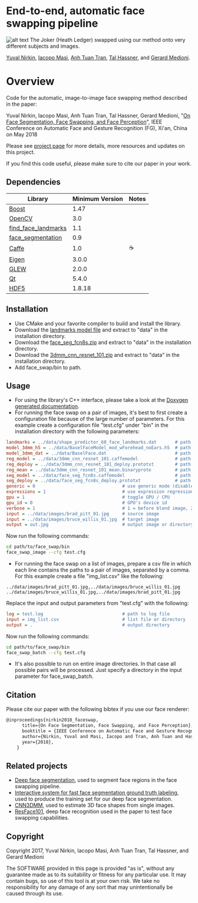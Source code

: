 # End-to-end, automatic face swapping pipeline
![alt text](https://yuvalnirkin.github.io/assets/img/projects/face_swap/joker_teaser.jpg "Samples")
The Joker (Heath Ledger) swapped using our method onto very different subjects and images.

[Yuval Nirkin](http://www.nirkin.com/), [Iacopo Masi](http://www-bcf.usc.edu/~iacopoma/), [Anh Tuan Tran](https://sites.google.com/site/anhttranusc/), [Tal Hassner](http://www.openu.ac.il/home/hassner/), and [Gerard Medioni](http://iris.usc.edu/people/medioni/index.html).

# Overview
Code for the automatic, image-to-image face swapping method described in the paper:

Yuval Nirkin, Iacopo Masi, Anh Tuan Tran, Tal Hassner, Gerard Medioni, "[On Face Segmentation, Face Swapping, and Face Perception](https://arxiv.org/abs/1704.06729)", IEEE Conference on Automatic Face and Gesture Recognition (FG), Xi'an, China on May 2018

Please see [project page](http://www.openu.ac.il/home/hassner/projects/faceswap/) for more details, more resources and updates on this project.

If you find this code useful, please make sure to cite our paper in your work.

## Dependencies
| Library                                                            | Minimum Version | Notes                                    |
|--------------------------------------------------------------------|-----------------|------------------------------------------|
| [Boost](http://www.boost.org/)                                     | 1.47            |                                          |
| [OpenCV](http://opencv.org/)                                       | 3.0             |                                          |
| [find_face_landmarks](https://github.com/YuvalNirkin/find_face_landmarks) | 1.1      |                                          |
| [face_segmentation](https://github.com/YuvalNirkin/face_segmentation) | 0.9          |                                          |
| [Caffe](https://github.com/BVLC/caffe)                             | 1.0             |☕️                                        |
| [Eigen](http://eigen.tuxfamily.org)                                | 3.0.0           |                                          |
| [GLEW](http://glew.sourceforge.net/)                               | 2.0.0           |                                          |
| [Qt](https://www.qt.io/)                                           | 5.4.0           |                                          |
| [HDF5](https://support.hdfgroup.org/HDF5/)                         | 1.8.18          |                                          |

## Installation
- Use CMake and your favorite compiler to build and install the library.
- Download the [landmarks model file](http://dlib.net/files/shape_predictor_68_face_landmarks.dat.bz2) and extract to "data" in the installation directory.
- Download the [face_seg_fcn8s.zip](https://github.com/YuvalNirkin/face_segmentation/releases/download/1.0/face_seg_fcn8s.zip) and extract to "data" in the installation directory.
- Download the [3dmm_cnn_resnet_101.zip](https://github.com/YuvalNirkin/face_swap/releases/download/0.9/3dmm_cnn_resnet_101.zip) and extract to "data" in the installation directory.
- Add face_swap/bin to path.

## Usage
- For using the library's C++ interface, please take a look at the [Doxygen generated documentation](https://yuvalnirkin.github.io/docs/face_swap/).
- For running the face swap on a pair of images, it's best to first create a configuration file because of the large number of parameters. For this example create a configuration file "test.cfg" under "bin" in the installation directory with the following parameters:
```Ini
landmarks = ../data/shape_predictor_68_face_landmarks.dat       # path to landmarks model file
model_3dmm_h5 = ../data/BaselFaceModel_mod_wForehead_noEars.h5  # path to 3DMM file (.h5)
model_3dmm_dat = ../data/BaselFace.dat                          # path to 3DMM file (.dat)
reg_model = ../data/3dmm_cnn_resnet_101.caffemodel              # path to 3DMM regression CNN model file (.caffemodel)
reg_deploy = ../data/3dmm_cnn_resnet_101_deploy.prototxt        # path to 3DMM regression CNN deploy file (.prototxt)
reg_mean = ../data/3dmm_cnn_resnet_101_mean.binaryproto         # path to 3DMM regression CNN mean file (.binaryproto)
seg_model = ../data/face_seg_fcn8s.caffemodel                   # path to face segmentation CNN model file (.caffemodel)
seg_deploy = ../data/face_seg_fcn8s_deploy.prototxt             # path to face segmentation CNN deploy file (.prototxt)
generic = 0                                 # use generic mode (disable shape regression)
expressions = 1                             # use expression regression
gpu = 1                                     # toggle GPU / CPU
gpu_id = 0                                  # GPU's device id
verbose = 1                                 # 1 = before blend image, 2 += projected meshes, 3 += landmarks, 4 += meshes ply
input = ../data/images/brad_pitt_01.jpg     # source image
input = ../data/images/bruce_willis_01.jpg  # target image
output = out.jpg                            # output image or directory
```
Now run the following commands:
```Bash
cd path/to/face_swap/bin
face_swap_image --cfg test.cfg
```
- For running the face swap on a list of images, prepare a csv file in which each line contains the paths to a pair of images, separated by a comma. For this example create a file "img_list.csv" like the following:
```
../data/images/brad_pitt_01.jpg,../data/images/bruce_willis_01.jpg
../data/images/bruce_willis_01.jpg,../data/images/brad_pitt_01.jpg
```
Replace the input and output parameters from "test.cfg" with the following:
```Ini
log = test.log                              # path to log file
input = img_list.csv                        # list file or directory
output = .                                  # output directory
```
Now run the following commands:
```Bash
cd path/to/face_swap/bin
face_swap_batch --cfg test.cfg
```
- It's also possible to run on entire image directories. In that case all possible pairs will be processed. Just specify a directory in the input parameter for face_swap_batch.

## Citation

Please cite our paper with the following bibtex if you use our face renderer:

``` latex
@inproceedings{nirkin2018_faceswap,
      title={On Face Segmentation, Face Swapping, and Face Perception},
      booktitle = {IEEE Conference on Automatic Face and Gesture Recognition},
      author={Nirkin, Yuval and Masi, Iacopo and Tran, Anh Tuan and Hassner, Tal and Medioni, G\'{e}rard},
      year={2018},
    }
```

## Related projects
- [Deep face segmentation](https://github.com/YuvalNirkin/face_segmentation), used to segment face regions in the face swapping pipeline.
- [Interactive system for fast face segmentation ground truth labeling](https://github.com/YuvalNirkin/face_video_segment), used to produce the training set for our deep face segmentation.
- [CNN3DMM](http://www.openu.ac.il/home/hassner/projects/CNN3DMM/), used to estimate 3D face shapes from single images.
- [ResFace101](http://www.openu.ac.il/home/hassner/projects/augmented_faces/), deep face recognition used in the paper to test face swapping capabilities. 

## Copyright
Copyright 2017, Yuval Nirkin, Iacopo Masi, Anh Tuan Tran, Tal Hassner, and Gerard Medioni 

The SOFTWARE provided in this page is provided "as is", without any guarantee made as to its suitability or fitness for any particular use. It may contain bugs, so use of this tool is at your own risk. We take no responsibility for any damage of any sort that may unintentionally be caused through its use.

